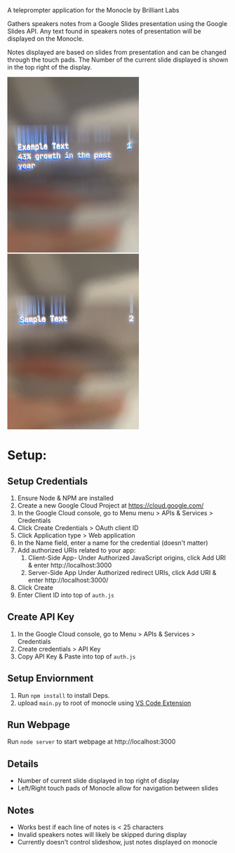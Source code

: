 A teleprompter application for the Monocle by Brilliant Labs

Gathers speakers notes from a Google Slides presentation using the Google Slides API. Any text found in speakers notes of presentation will be displayed on the Monocle.

Notes displayed are based on slides from presentation and can be changed through the touch pads. The Number of the current slide displayed is shown in the top right of the display.

<img src="https://github.com/milesprovus/Monocle-Teleprompter/blob/3d61ce84cd4100c91dcf45d0796d11534320021a/img/1.jpeg" height="400" width="300"><img src="https://github.com/milesprovus/Monocle-Teleprompter/blob/3d61ce84cd4100c91dcf45d0796d11534320021a/img/2.jpeg" height="400" width="300">

# Setup: #

## Setup Credentials ##
1. Ensure Node & NPM are installed
2. Create a new Google Cloud Project at https://cloud.google.com/
3. In the Google Cloud console, go to Menu menu > APIs & Services > Credentials
4. Click Create Credentials > OAuth client ID
5. Click Application type > Web application
6. In the Name field, enter a name for the credential (doesn't matter)
7. Add authorized URIs related to your app:
    1. Client-Side App- Under Authorized JavaScript origins, click Add URI & enter http://localhost:3000
    2. Server-Side App Under Authorized redirect URIs, click Add URI & enter http://localhost:3000/
8. Click Create
9. Enter Client ID into top of `auth.js`

## Create API Key ##
1. In the Google Cloud console, go to Menu > APIs & Services > Credentials
2. Create credentials > API Key
3. Copy API Key & Paste into top of `auth.js`

## Setup Enviornment ##
1. Run `npm install` to install Deps.
2. upload `main.py` to root of monocle using [VS Code Extension](https://marketplace.visualstudio.com/items?itemName=brilliantlabs.brilliant-ar-studio)

## Run Webpage ##
Run `node server` to start webpage at http://localhost:3000

## Details ##
* Number of current slide displayed in top right of display
* Left/Right touch pads of Monocle allow for navigation between slides

## Notes ##
* Works best if each line of notes is < 25 characters
* Invalid speakers notes will likely be skipped during display
* Currently doesn't control slideshow, just notes displayed on monocle
